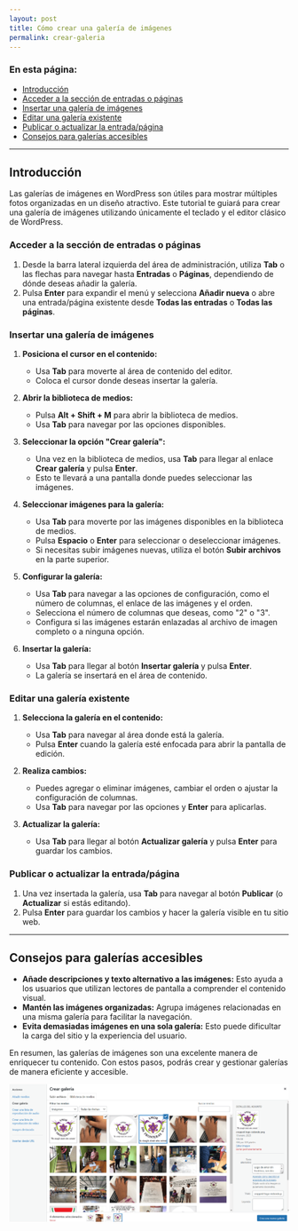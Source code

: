 ```yaml
---
layout: post
title: Cómo crear una galería de imágenes
permalink: crear-galeria
---
```


### En esta página:

- [Introducción](#introducción)
- [Acceder a la sección de entradas o páginas](#acceder-a-la-sección-de-entradas-o-páginas)
- [Insertar una galería de imágenes](#insertar-una-galería-de-imágenes)
- [Editar una galería existente](#editar-una-galería-existente)
- [Publicar o actualizar la entrada/página](#publicar-o-actualizar-la-entrada-página)
- [Consejos para galerías accesibles](#consejos-para-galerías-accesibles)

---

## Introducción

Las galerías de imágenes en WordPress son útiles para mostrar múltiples fotos organizadas en un diseño atractivo. Este tutorial te guiará para crear una galería de imágenes utilizando únicamente el teclado y el editor clásico de WordPress.

### Acceder a la sección de entradas o páginas

1. Desde la barra lateral izquierda del área de administración, utiliza **Tab** o las flechas para navegar hasta **Entradas** o **Páginas**, dependiendo de dónde deseas añadir la galería.  
2. Pulsa **Enter** para expandir el menú y selecciona **Añadir nueva** o abre una entrada/página existente desde **Todas las entradas** o **Todas las páginas**.

### Insertar una galería de imágenes

1. **Posiciona el cursor en el contenido:**  
   - Usa **Tab** para moverte al área de contenido del editor.  
   - Coloca el cursor donde deseas insertar la galería.

2. **Abrir la biblioteca de medios:**  
   - Pulsa **Alt + Shift + M** para abrir la biblioteca de medios.  
   - Usa **Tab** para navegar por las opciones disponibles.

3. **Seleccionar la opción "Crear galería":**  
   - Una vez en la biblioteca de medios, usa **Tab** para llegar al enlace **Crear galería** y pulsa **Enter**.  
   - Esto te llevará a una pantalla donde puedes seleccionar las imágenes.

4. **Seleccionar imágenes para la galería:**  
   - Usa **Tab** para moverte por las imágenes disponibles en la biblioteca de medios.  
   - Pulsa **Espacio** o **Enter** para seleccionar o deseleccionar imágenes.  
   - Si necesitas subir imágenes nuevas, utiliza el botón **Subir archivos** en la parte superior.

5. **Configurar la galería:**  
   - Usa **Tab** para navegar a las opciones de configuración, como el número de columnas, el enlace de las imágenes y el orden.  
   - Selecciona el número de columnas que deseas, como "2" o "3".  
   - Configura si las imágenes estarán enlazadas al archivo de imagen completo o a ninguna opción.

6. **Insertar la galería:**  
   - Usa **Tab** para llegar al botón **Insertar galería** y pulsa **Enter**.  
   - La galería se insertará en el área de contenido.

### Editar una galería existente

1. **Selecciona la galería en el contenido:**  
   - Usa **Tab** para navegar al área donde está la galería.  
   - Pulsa **Enter** cuando la galería esté enfocada para abrir la pantalla de edición.

2. **Realiza cambios:**  
   - Puedes agregar o eliminar imágenes, cambiar el orden o ajustar la configuración de columnas.  
   - Usa **Tab** para navegar por las opciones y **Enter** para aplicarlas.

3. **Actualizar la galería:**  
   - Usa **Tab** para llegar al botón **Actualizar galería** y pulsa **Enter** para guardar los cambios.

### Publicar o actualizar la entrada/página

1. Una vez insertada la galería, usa **Tab** para navegar al botón **Publicar** (o **Actualizar** si estás editando).  
2. Pulsa **Enter** para guardar los cambios y hacer la galería visible en tu sitio web.

---

## Consejos para galerías accesibles

- **Añade descripciones y texto alternativo a las imágenes:** Esto ayuda a los usuarios que utilizan lectores de pantalla a comprender el contenido visual.  
- **Mantén las imágenes organizadas:** Agrupa imágenes relacionadas en una misma galería para facilitar la navegación.  
- **Evita demasiadas imágenes en una sola galería:** Esto puede dificultar la carga del sitio y la experiencia del usuario.

En resumen, las galerías de imágenes son una excelente manera de enriquecer tu contenido. Con estos pasos, podrás crear y gestionar galerías de manera eficiente y accesible.

![Captura de pantalla del área de administración de WordPress donde se muestra el apartado para crear una nueva galería dentro del editor tinyMCE.](images/crear-galeria.png)
